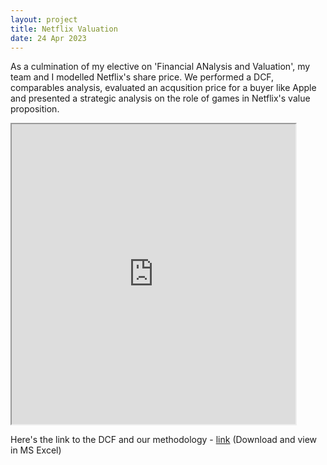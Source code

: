 ```yaml
---
layout: project
title: Netflix Valuation
date: 24 Apr 2023
---
```


As a culmination of my elective on 'Financial ANalysis and Valuation', my team and I modelled Netflix's share price. We performed a DCF, comparables analysis, evaluated an acqusition price for a buyer like Apple and presented a strategic analysis on the role of games in Netflix's value proposition.

<iframe src="https://drive.google.com/file/d/1LI1w7kH9uAyq9Eu8yoQCDS8LuBAEvhSp/preview" width="90%" height="480" allow="autoplay"></iframe>

Here's the link to the DCF and our methodology - [link](https://docs.google.com/spreadsheets/d/1u1PISJ20wh5t1ZriCqpwc0rkq1GDAo-p/edit?usp=sharing&ouid=100975150129652564241&rtpof=true&sd=true) (Download and view in MS Excel)